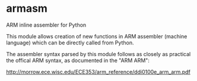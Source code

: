 armasm
======

ARM inline assembler for Python

This module allows creation of new functions in ARM assembler
(machine language) which can be directly called from Python.

The assembler syntax parsed by this module follows as closely as practical
the offical ARM syntax, as documented in the "ARM ARM":

http://morrow.ece.wisc.edu/ECE353/arm_reference/ddi0100e_arm_arm.pdf

